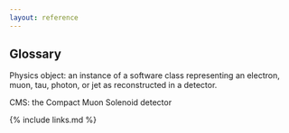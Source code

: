 ```yaml
---
layout: reference
---
```


## Glossary

Physics object: an instance of a software class representing an electron, muon, tau, photon, or jet as reconstructed in a detector.

CMS: the Compact Muon Solenoid detector

{% include links.md %}
